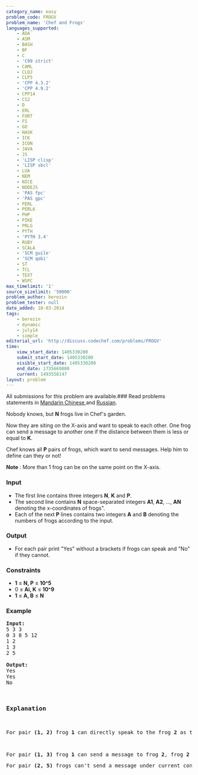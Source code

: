 ```yaml
---
category_name: easy
problem_code: FROGV
problem_name: 'Chef and Frogs'
languages_supported:
    - ADA
    - ASM
    - BASH
    - BF
    - C
    - 'C99 strict'
    - CAML
    - CLOJ
    - CLPS
    - 'CPP 4.3.2'
    - 'CPP 4.9.2'
    - CPP14
    - CS2
    - D
    - ERL
    - FORT
    - FS
    - GO
    - HASK
    - ICK
    - ICON
    - JAVA
    - JS
    - 'LISP clisp'
    - 'LISP sbcl'
    - LUA
    - NEM
    - NICE
    - NODEJS
    - 'PAS fpc'
    - 'PAS gpc'
    - PERL
    - PERL6
    - PHP
    - PIKE
    - PRLG
    - PYTH
    - 'PYTH 3.4'
    - RUBY
    - SCALA
    - 'SCM guile'
    - 'SCM qobi'
    - ST
    - TCL
    - TEXT
    - WSPC
max_timelimit: '1'
source_sizelimit: '50000'
problem_author: berezin
problem_tester: null
date_added: 10-03-2014
tags:
    - berezin
    - dynamic
    - july14
    - simple
editorial_url: 'http://discuss.codechef.com/problems/FROGV'
time:
    view_start_date: 1405330200
    submit_start_date: 1405330200
    visible_start_date: 1405330200
    end_date: 1735669800
    current: 1493558147
layout: problem
---
```

All submissions for this problem are available.###  Read problems statements in [Mandarin Chinese ](http://www.codechef.com/download/translated/JULY14/mandarin/FROGV.pdf) and [Russian](http://www.codechef.com/download/translated/JULY14/russian/FROGV.pdf).

Nobody knows, but **N** frogs live in Chef's garden.

Now they are siting on the X-axis and want to speak to each other. One frog can send a message to another one if the distance between them is less or equal to **K**.

Chef knows all **P** pairs of frogs, which want to send messages. Help him to define can they or not!

**Note** : More than 1 frog can be on the same point on the X-axis.

### Input

- The first line contains three integers **N**, **K** and **P**.
- The second line contains **N** space-separated integers **A1**, **A2**, ..., **AN** denoting the x-coordinates of frogs".
- Each of the next **P** lines contains two integers **A** and **B** denoting the numbers of frogs according to the input.

### Output

- For each pair print "Yes" without a brackets if frogs can speak and "No" if they cannot.

### Constraints

- **1** ≤ **N, P** ≤ **10^5**
- 0 ≤ **Ai, K** ≤ **10^9**
- **1** ≤ **A, B** ≤ **N**

### Example

<pre><b>Input:</b>
5 3 3
0 3 8 5 12
1 2
1 3
2 5

<b>Output:</b>
Yes
Yes
No

</pre>
<pre>
<h3>Explanation</h3>
<p>For pair <b>(1, 2)</b> frog <b>1</b> can directly speak to the frog <b>2</b> as the distance between them is <b>3 - 0 = 3 <= K </b>. </p>
<p>For pair <b>(1, 3)</b> frog <b>1</b> can send a message to frog <b>2</b>, frog <b>2</b> can send it to frog <b>4</b> and it can send it to frog <b>3</b>.
</p><p>For pair <b>(2, 5)</b> frogs can't send a message under current constraints. </p>
</pre>